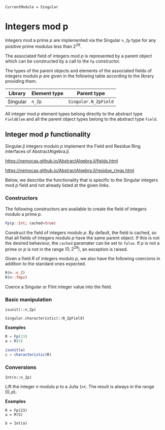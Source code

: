 ```@meta
CurrentModule = Singular
```

# Integers mod p

Integers mod a prime $p$ are implemented via the Singular `n_Zp` type for any positive
prime modulus less than $2^{29}$.

The associated field of integers mod $p$ is represented by a parent object which can
be constructed by a call to the `Fp` constructor.

The types of the parent objects and elements of the associated fields of integers modulo
$p$ are given in the following table according to the library providing them.

 Library        | Element type  | Parent type
----------------|---------------|--------------------
Singular        | `n_Zp`        | `Singular.N_ZpField`

All integer mod $p$ element types belong directly to the abstract type `FieldElem` and
all the parent object types belong to the abstract type `Field`.

## Integer mod $p$ functionality

Singular.jl integers modulo $p$ implement the Field and Residue Ring interfaces of
AbstractAlgebra.jl.

<https://nemocas.github.io/AbstractAlgebra.jl/fields.html>

<https://nemocas.github.io/AbstractAlgebra.jl/residue_rings.html>

Below, we describe the functionality that is specific to the Singular integers mod $p$
field and not already listed at the given links.

### Constructors

The following constructors are available to create the field of integers modulo a
prime $p$.

```julia
Fp(p::Int; cached=true)
```

Construct the field of integers modulo $p$. By default, the field is cached, so that
all fields of integers modulo $p$ have the same parent object. If this is not the
desired behaviour, the `cached` paramater can be set to `false`. If $p$ is not a prime
or $p$ is not in the range $(0, 2^{29})$, an exception is raised.

Given a field $R$ of integers modulo $p$, we also have the following coercions in
addition to the standard ones expected.

```julia
R(n::n_Z)
R(n::fmpz)
```

Coerce a Singular or Flint integer value into the field.

### Basic manipulation

```@docs
isunit(::n_Zp)
```

```@docs
Singular.characteristic(::N_ZpField)
```

**Examples**

```julia
R = Fp(23)
a = R(5)

isunit(a)
c = characteristic(R)
```

### Conversions

```
Int(n::n_Zp)
```

Lift the integer $n$ modulo $p$ to a Julia `Int`. The result is always in the range
$[0, p)$.

**Examples**

```
R = Fp(23)
a = R(5)

b = Int(a)
```

